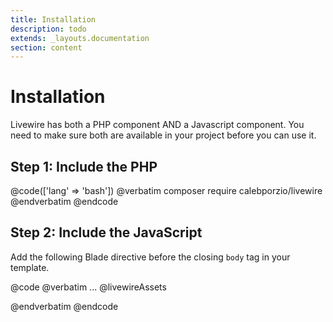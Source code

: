 ```yaml
---
title: Installation
description: todo
extends: _layouts.documentation
section: content
---
```


# Installation

Livewire has both a PHP component AND a Javascript component. You need to make sure both are available in your project before you can use it.

## Step 1: Include the PHP
@code(['lang' => 'bash'])
@verbatim
composer require calebporzio/livewire
@endverbatim
@endcode

## Step 2: Include the JavaScript
Add the following Blade directive before the closing `body` tag in your template.

@code
@verbatim
    ...
    @livewireAssets
</body>
</html>
@endverbatim
@endcode
